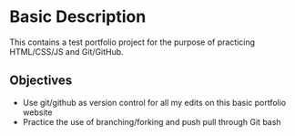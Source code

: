 # Basic Description
This contains a test portfolio project for the purpose of practicing HTML/CSS/JS and Git/GitHub.

## Objectives
* Use git/github as version control for all my edits on this basic portfolio website
* Practice the use of branching/forking and push pull through Git bash
